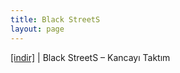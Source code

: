 ```yaml
---
title: Black StreetS
layout: page
---
```


<a href="https://cloud.mail.ru/public/96d5062cc458/BlackStreetS%20-%20Kancay%C4%B1%20Takt%C4%B1m" target="_blank">[indir]</a> | Black StreetS &#8211; Kancayı Taktım